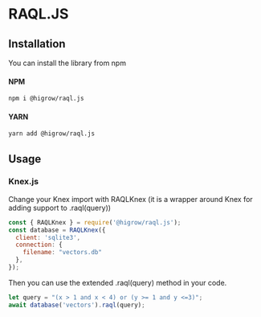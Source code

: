 # RAQL.JS
## Installation

You can install the library from npm

#### NPM
```bash
npm i @higrow/raql.js
```
#### YARN
```bash
yarn add @higrow/raql.js
```
## Usage
### Knex.js
Change your Knex import with RAQLKnex (it is a wrapper around Knex for adding support to .raql(query))
```javascript
const { RAQLKnex } = require('@higrow/raql.js');
const database = RAQLKnex({
  client: 'sqlite3',
  connection: {
    filename: "vectors.db"
  },
});
```
Then you can use the extended .raql(query) method in your code.
```javascript
let query = "(x > 1 and x < 4) or (y >= 1 and y <=3)";
await database('vectors').raql(query);
```
